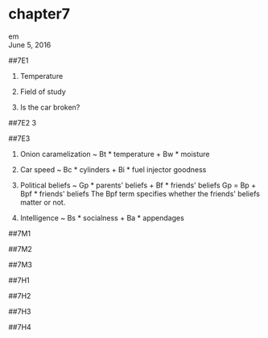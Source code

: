 # chapter7
em  
June 5, 2016  



##7E1

1) Temperature

2) Field of study

3) Is the car broken?

##7E2
3

##7E3
1) Onion caramelization ~ Bt * temperature + Bw * moisture

2) Car speed ~ Bc * cylinders + Bi * fuel injector goodness

3) Political beliefs ~ Gp * parents' beliefs + Bf * friends' beliefs
Gp = Bp + Bpf * friends' beliefs
The Bpf term specifies whether the friends' beliefs matter or not.

4) Intelligence ~ Bs * socialness + Ba * appendages

##7M1



##7M2

##7M3

##7H1

##7H2

##7H3

##7H4



